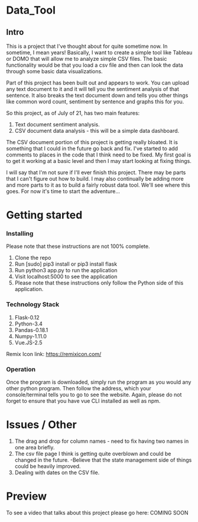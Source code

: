 # Data_Tool
## Intro

This is a project that I've thought about for quite sometime now. In sometime, I mean years! Basically, I want to create a simple tool like Tableau or DOMO that will allow me to analyze 
simple CSV files. The basic functionality would be that you load a csv file and then can 
look the data through some basic data visualizations.

Part of this project has been built out and appears to work. You can upload any text document 
to it and it will tell you the sentiment analysis of that sentence. It also breaks the text 
document down and tells you other things like common word count, sentiment by sentence and 
graphs this for you. 

So this project, as of July of 21, has two main features:

1. Text document sentiment analysis.
2. CSV document data analysis - this will be a simple data dashboard.

The CSV document portion of this project is getting really bloated. It is something that I could 
in the future go back and fix. I've started to add comments to places in the code that I think 
need to be fixed. My first goal is to get it working at a basic level and then I may 
start looking at fixing things. 

I will say that I'm not sure if I'll ever finish this project. There may be parts that I can't 
figure out how to build. I may also continually be adding more and more parts to it as to 
build a fairly robust data tool. We'll see where this goes. For now it's time to start the adventure...

# Getting started
### Installing

Please note that these instructions are not 100% complete. 

1. Clone the repo
2. Run [sudo] pip3 install or pip3 install flask
3. Run python3 app.py to run the application
4. Visit localhost:5000 to see the application
5. Please note that these instructions only follow the Python side of this application.

### Technology Stack

1. Flask-0.12
2. Python-3.4
3. Pandas-0.18.1
4. Numpy-1.11.0
5. Vue.JS-2.5

Remix Icon link: 
https://remixicon.com/

### Operation

Once the program is downloaded, simply run the program as you would any other python program.
Then follow the address, which your console/terminal tells you to go to see the
website. Again, please do not forget to ensure that you have vue CLI installed
as well as npm.

# Issues / Other

1. The drag and drop for column names - need to fix having two names in one area briefly. 
2. The csv file page I think is getting quite overblown and could be changed in the future. 
	-Believe that the state management side of things could be heavily improved. 
3. Dealing with dates on the CSV file. 

# Preview

To see a video that talks about this project please go here: COMING SOON